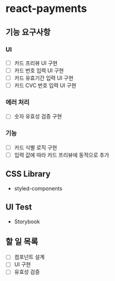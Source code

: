 # react-payments

## 기능 요구사항

### UI

- [ ] 카드 프리뷰 UI 구현
- [ ] 카드 번호 입력 UI 구현
- [ ] 카드 유효기간 입력 UI 구현
- [ ] 카드 CVC 번호 입력 UI 구현

### 에러 처리

- [ ] 숫자 유효성 검증 구현

### 기능

- [ ] 카드 식별 로직 구현
- [ ] 입력 값에 따라 카드 프리뷰에 동적으로 추가

## CSS Library

- styled-components

## UI Test

- Storybook

## 할 일 목록

- [ ] 컴포넌트 설계
- [ ] UI 구현
- [ ] 유효성 검증
